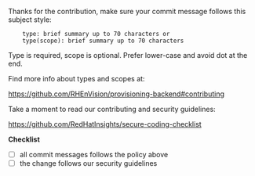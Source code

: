 Thanks for the contribution, make sure your commit message follows this subject style:

        type: brief summary up to 70 characters or
        type(scope): brief summary up to 70 characters

Type is required, scope is optional. Prefer lower-case and avoid dot at the end.

Find more info about types and scopes at:

https://github.com/RHEnVision/provisioning-backend#contributing

Take a moment to read our contributing and security guidelines:

https://github.com/RedHatInsights/secure-coding-checklist

**Checklist**

- [ ] all commit messages follows the policy above
- [ ] the change follows our security guidelines
